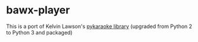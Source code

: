 # bawx-player
This is a port of Kelvin Lawson's [pykaraoke library](https://github.com/kelvinlawson/pykaraoke) (upgraded from Python 2 to Python 3 and packaged)
